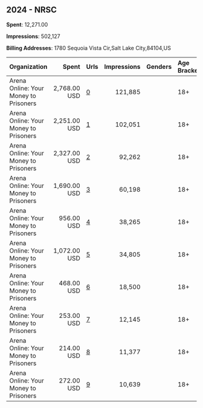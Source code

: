 ## 2024 - NRSC 
**Spent**: 12,271.00

**Impressions**: 502,127

**Billing Addresses**: 1780 Sequoia Vista Cir,Salt Lake City,84104,US

|Organization|Spent|Urls|Impressions|Genders|Age Brackets|Country Codes|
|:---|---:|:---|---:|:---|:---|:---|
|Arena Online: Your Money to Prisoners|2,768.00 USD|[0](https://www.snap.com/political-ads/asset/db5fbd38ae73713828d6a4072f995477525b13dda77cc194f705eccbbb2ded2c?mediaType=mp4)|121,885||18+|united states|
|Arena Online: Your Money to Prisoners|2,251.00 USD|[1](https://www.snap.com/political-ads/asset/20f02c309128e688683ed47f0ccf1cccec6d4f050c365089e1eda0930d2e2dfa?mediaType=mp4)|102,051||18+|united states|
|Arena Online: Your Money to Prisoners|2,327.00 USD|[2](https://www.snap.com/political-ads/asset/41987faf6006cb4dc3b3d8bd2daa3efebbcc7adfde5bf603bd4e1d46499b71c5?mediaType=mp4)|92,262||18+|united states|
|Arena Online: Your Money to Prisoners|1,690.00 USD|[3](https://www.snap.com/political-ads/asset/986e7514db1d4772eef66044a969636f59d3e3c833ea0edb2a853d155ffc19f2?mediaType=mp4)|60,198||18+|united states|
|Arena Online: Your Money to Prisoners|956.00 USD|[4](https://www.snap.com/political-ads/asset/e648a4771f4f3384141a5c9115651ff559c22b8b7ed2ce92bdedc99af49809f6?mediaType=mp4)|38,265||18+|united states|
|Arena Online: Your Money to Prisoners|1,072.00 USD|[5](https://www.snap.com/political-ads/asset/9ec8d4e94fbdf19ae44f4a4be4ea997209a596777820aa968000ceb91895c0a2?mediaType=mp4)|34,805||18+|united states|
|Arena Online: Your Money to Prisoners|468.00 USD|[6](https://www.snap.com/political-ads/asset/c284d7b70c14feb40c222ed70567415131e1c20bada335ff3cc1d625d116a1a8?mediaType=mp4)|18,500||18+|united states|
|Arena Online: Your Money to Prisoners|253.00 USD|[7](https://www.snap.com/political-ads/asset/f0057e0af5cc4f7dd842ca3ff80e38441eb97fbd51bb5fb76e5cbe92a4efce0f?mediaType=mp4)|12,145||18+|united states|
|Arena Online: Your Money to Prisoners|214.00 USD|[8](https://www.snap.com/political-ads/asset/79f5cdd2c90b92a00f82c8ca12657a99ee4a80faecf043cf8fc7063a8b512185?mediaType=mp4)|11,377||18+|united states|
|Arena Online: Your Money to Prisoners|272.00 USD|[9](https://www.snap.com/political-ads/asset/c284d7b70c14feb40c222ed70567415131e1c20bada335ff3cc1d625d116a1a8?mediaType=mp4)|10,639||18+|united states|

